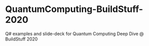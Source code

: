 # QuantumComputing-BuildStuff-2020
Q# examples and slide-deck for Quantum Computing Deep Dive @ BuildStuff 2020
